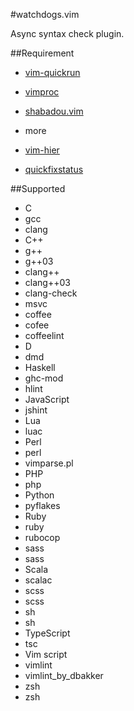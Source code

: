#watchdogs.vim

Async syntax check plugin.


##Requirement

* [vim-quickrun](https://github.com/thinca/vim-quickrun)
* [vimproc](https://github.com/Shougo/vimproc)
* [shabadou.vim](https://github.com/osyo-manga/shabadou.vim)

* more
 * [vim-hier](https://github.com/jceb/vim-hier)
 * [quickfixstatus](https://github.com/dannyob/quickfixstatus)


##Supported
* C
 * gcc
 * clang
* C++
 * g++
 * g++03
 * clang++
 * clang++03
 * clang-check
 * msvc
* coffee
 * cofee
 * coffeelint
* D
 * dmd
* Haskell
 * ghc-mod
 * hlint
* JavaScript
 * jshint
* Lua
 * luac
* Perl
 * perl
 * vimparse.pl
* PHP
 * php
* Python
 * pyflakes
* Ruby
 * ruby
 * rubocop
* sass
 * sass
* Scala
 * scalac
* scss
 * scss
* sh
 * sh
* TypeScript
 * tsc
* Vim script
 * vimlint
 * vimlint_by_dbakker
* zsh
 * zsh

